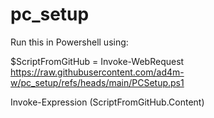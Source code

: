 # pc_setup
Run this in Powershell using:

$ScriptFromGitHub = Invoke-WebRequest https://raw.githubusercontent.com/ad4m-w/pc_setup/refs/heads/main/PCSetup.ps1

Invoke-Expression $($ScriptFromGitHub.Content)
